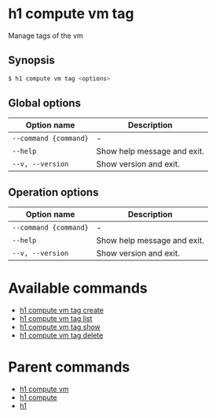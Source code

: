 
# h1 compute vm tag

Manage tags of the vm

## Synopsis

```bash
$ h1 compute vm tag <options>
```

## Global options

| Option name               | Description                 |
| ------------------------- | --------------------------- |
| ```--command {command}``` | -                           |
| ```--help```              | Show help message and exit. |
| ```--v, --version```      | Show version and exit.      |

## Operation options

| Option name               | Description                 |
| ------------------------- | --------------------------- |
| ```--command {command}``` | -                           |
| ```--help```              | Show help message and exit. |
| ```--v, --version```      | Show version and exit.      |

# Available commands

* [h1 compute vm tag create](./create/README.md)
* [h1 compute vm tag list](./list/README.md)
* [h1 compute vm tag show](./show/README.md)
* [h1 compute vm tag delete](./delete/README.md)

# Parent commands

* [h1 compute vm](./../README.md)
* [h1 compute](./../../README.md)
* [h1](./../../../README.md)
